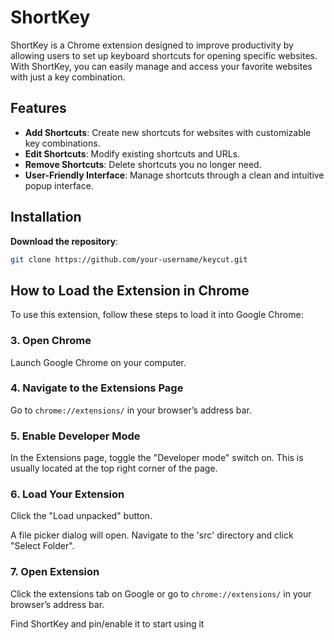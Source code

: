 # ShortKey

ShortKey is a Chrome extension designed to improve productivity by allowing users to set up keyboard shortcuts for opening specific websites. With ShortKey, you can easily manage and access your favorite websites with just a key combination.

## Features

- **Add Shortcuts**: Create new shortcuts for websites with customizable key combinations.
- **Edit Shortcuts**: Modify existing shortcuts and URLs.
- **Remove Shortcuts**: Delete shortcuts you no longer need.
- **User-Friendly Interface**: Manage shortcuts through a clean and intuitive popup interface.

## Installation

**Download the repository**:
   ```bash
   git clone https://github.com/your-username/keycut.git
```

## How to Load the Extension in Chrome

To use this extension, follow these steps to load it into Google Chrome:

### 3. Open Chrome

Launch Google Chrome on your computer.

### 4. Navigate to the Extensions Page

Go to `chrome://extensions/` in your browser’s address bar.

### 5. Enable Developer Mode

In the Extensions page, toggle the "Developer mode" switch on. This is usually located at the top right corner of the page.

### 6. Load Your Extension

Click the "Load unpacked" button. 

A file picker dialog will open. Navigate to the 'src' directory and click "Select Folder".

### 7. Open Extension

Click the extensions tab on Google or go to `chrome://extensions/` in your browser’s address bar.

Find ShortKey and pin/enable it to start using it

